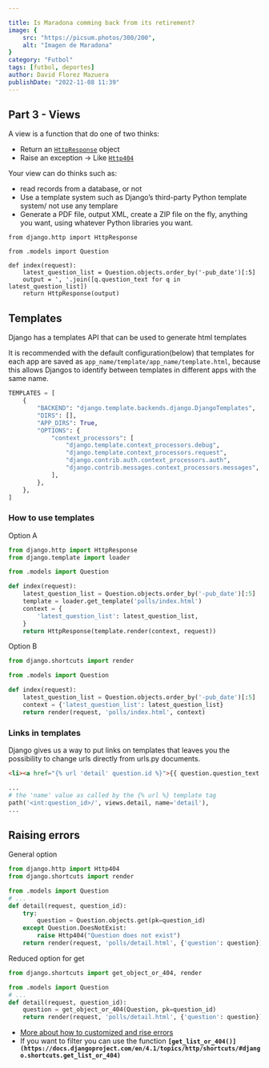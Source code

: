 ```yaml
---

title: Is Maradona comming back from its retirement?
image: {
    src: "https://picsum.photos/300/200",
    alt: "Imagen de Maradona"
}
category: "Futbol"
tags: [futbol, deportes]
author: David Florez Mazuera
publishDate: "2022-11-08 11:39"
---
```

## Part 3 - Views

A view is a function that do one of two thinks:

- Return an [`HttpResponse`](https://docs.djangoproject.com/en/4.1/ref/request-response/#django.http.HttpResponse) object
- Raise an exception → Like [`Http404`](https://docs.djangoproject.com/en/4.1/topics/http/views/#django.http.Http404)


Your view can do thinks such as:

- read records from a database, or not
- Use a template system such as Django’s third-party Python template system/ not use any templare
- Generate a PDF file, output XML, create a ZIP file on the fly, anything you want, using whatever Python libraries you want.

```
from django.http import HttpResponse

from .models import Question

def index(request):
    latest_question_list = Question.objects.order_by('-pub_date')[:5]
    output = ', '.join([q.question_text for q in latest_question_list])
    return HttpResponse(output)
```

## Templates

Django has a templates API that can be used to generate html templates

It is recommended with the default configuration(below) that templates for each app are saved as `app_name/template/app_name/template.html`, because this allows Djangos to identify between templates in different apps with the same name.

```python
TEMPLATES = [
    {
        "BACKEND": "django.template.backends.django.DjangoTemplates",
        "DIRS": [],
        "APP_DIRS": True,
        "OPTIONS": {
            "context_processors": [
                "django.template.context_processors.debug",
                "django.template.context_processors.request",
                "django.contrib.auth.context_processors.auth",
                "django.contrib.messages.context_processors.messages",
            ],
        },
    },
]
```

### How to use templates

Option A

```python
from django.http import HttpResponse
from django.template import loader

from .models import Question

def index(request):
    latest_question_list = Question.objects.order_by('-pub_date')[:5]
    template = loader.get_template('polls/index.html')
    context = {
        'latest_question_list': latest_question_list,
    }
    return HttpResponse(template.render(context, request))
```

Option B

```python
from django.shortcuts import render

from .models import Question

def index(request):
    latest_question_list = Question.objects.order_by('-pub_date')[:5]
    context = {'latest_question_list': latest_question_list}
    return render(request, 'polls/index.html', context)
```

### Links in templates

Django gives us a way to put links on templates that leaves you the possibility to change urls directly from urls.py documents.

```html
<li><a href="{% url 'detail' question.id %}">{{ question.question_text }}</a></li>
```

```python
...
# the 'name' value as called by the {% url %} template tag
path('<int:question_id>/', views.detail, name='detail'),
...
```

## Raising errors

General option

```python
from django.http import Http404
from django.shortcuts import render

from .models import Question
# ...
def detail(request, question_id):
    try:
        question = Question.objects.get(pk=question_id)
    except Question.DoesNotExist:
        raise Http404("Question does not exist")
    return render(request, 'polls/detail.html', {'question': question})
```

Reduced option for get

```python
from django.shortcuts import get_object_or_404, render

from .models import Question
# ...
def detail(request, question_id):
    question = get_object_or_404(Question, pk=question_id)
    return render(request, 'polls/detail.html', {'question': question})
```

- [More about how to customized and rise errors](https://docs.djangoproject.com/en/4.1/topics/http/views/#django.http.Http404)
- If you want to filter you can use the function **`[get_list_or_404()](https://docs.djangoproject.com/en/4.1/topics/http/shortcuts/#django.shortcuts.get_list_or_404)`**